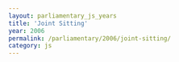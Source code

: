 ```yaml
---
layout: parliamentary_js_years
title: 'Joint Sitting'
year: 2006
permalink: /parliamentary/2006/joint-sitting/
category: js
---
```


